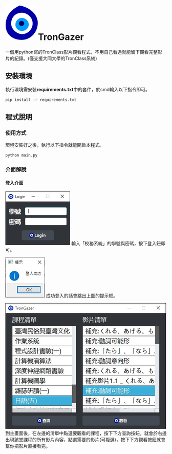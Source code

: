 # ![](https://raw.githubusercontent.com/ssrtw/TronGazer/main/Evil_Eye.svg)TronGazer
一個用python寫的TronClass影片觀看程式，不用自己看過就能留下觀看完整影片的紀錄。(僅支援大同大學的TronClass系統)
## 安裝環境
執行環境需安裝**requirements.txt**中的套件，於cmd輸入以下指令即可。
```bash
pip install -r requirements.txt
```

## 程式說明

### 使用方式
環境安裝好之後，執行以下指令就能開啟本程式。
```bash
python main.py
```

### 介面解說

#### 登入介面
![loginui](https://raw.githubusercontent.com/ssrtw/TronGazer/main/image/loginui.jpg)
輸入「校務系統」的學號與密碼，按下登入鈕即可。

![msgbox](https://raw.githubusercontent.com/ssrtw/TronGazer/main/image/msgbox.jpg)
成功登入的話會跳出上圖的提示框。

![gazerui](https://raw.githubusercontent.com/ssrtw/TronGazer/main/image/gazerui.jpg)
到主畫面後，在左邊的清單中點選要觀看的課程，按下下方查詢按鈕，就會於右邊出現該堂課程的所有影片內容，點選需要的影片(可複選)，按下下方觀看按鈕就會幫你把影片直接看完。
